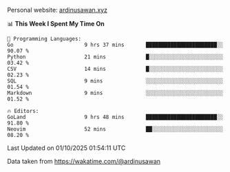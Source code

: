 Personal website: [ardinusawan.xyz](https://ardinusawan.xyz)

<!--START_SECTION:waka-->
📊 **This Week I Spent My Time On** 

```text
💬 Programming Languages: 
Go                       9 hrs 37 mins       ███████████████████████░░   90.07 % 
Python                   21 mins             █░░░░░░░░░░░░░░░░░░░░░░░░   03.42 % 
CSV                      14 mins             █░░░░░░░░░░░░░░░░░░░░░░░░   02.23 % 
SQL                      9 mins              ░░░░░░░░░░░░░░░░░░░░░░░░░   01.54 % 
Markdown                 9 mins              ░░░░░░░░░░░░░░░░░░░░░░░░░   01.52 % 

🔥 Editors: 
GoLand                   9 hrs 48 mins       ███████████████████████░░   91.80 % 
Neovim                   52 mins             ██░░░░░░░░░░░░░░░░░░░░░░░   08.20 % 
```


 Last Updated on 01/10/2025 01:54:11 UTC
<!--END_SECTION:waka-->
Data taken from https://wakatime.com/@ardinusawan
